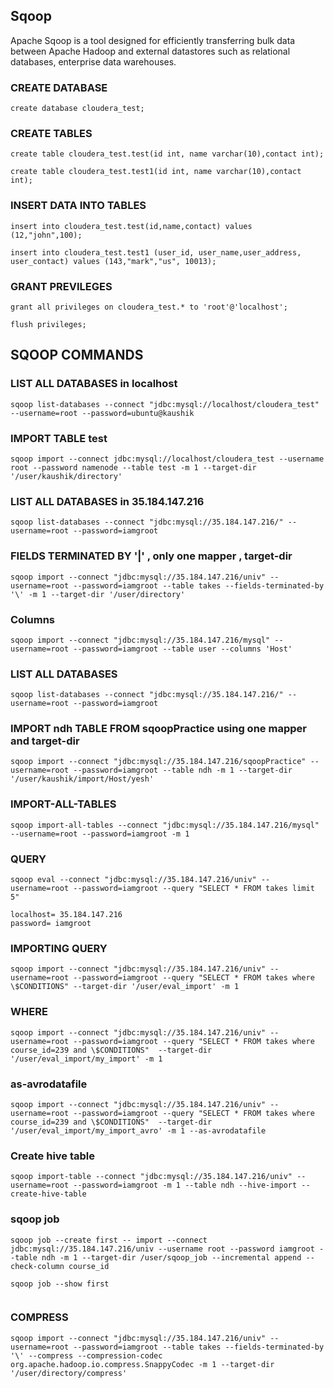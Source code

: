 ## Sqoop

Apache Sqoop is a tool designed for efficiently transferring bulk data between Apache Hadoop and external datastores such as relational databases, enterprise data warehouses.

### CREATE DATABASE
```
create database cloudera_test;
```
### CREATE TABLES
```
create table cloudera_test.test(id int, name varchar(10),contact int);
```
```
create table cloudera_test.test1(id int, name varchar(10),contact int);
```
### INSERT DATA INTO TABLES
```
insert into cloudera_test.test(id,name,contact) values (12,"john",100);
```
```
insert into cloudera_test.test1 (user_id, user_name,user_address, user_contact) values (143,"mark","us", 10013);
```
### GRANT PREVILEGES

```
grant all privileges on cloudera_test.* to 'root'@'localhost';
```
```
flush privileges;
```

## SQOOP COMMANDS

### LIST ALL DATABASES in localhost

```
sqoop list-databases --connect "jdbc:mysql://localhost/cloudera_test" --username=root --password=ubuntu@kaushik
```
### IMPORT TABLE test 
```
sqoop import --connect jdbc:mysql://localhost/cloudera_test --username root --password namenode --table test -m 1 --target-dir '/user/kaushik/directory'
```
### LIST ALL DATABASES in 35.184.147.216

```
sqoop list-databases --connect "jdbc:mysql://35.184.147.216/" --username=root --password=iamgroot
```
### FIELDS TERMINATED BY '|' , only one mapper , target-dir 

```
sqoop import --connect "jdbc:mysql://35.184.147.216/univ" --username=root --password=iamgroot --table takes --fields-terminated-by '\' -m 1 --target-dir '/user/directory'
```
### Columns

```
sqoop import --connect "jdbc:mysql://35.184.147.216/mysql" --username=root --password=iamgroot --table user --columns 'Host' 
```
### LIST ALL DATABASES 
```
sqoop list-databases --connect "jdbc:mysql://35.184.147.216/" --username=root --password=iamgroot
```
### IMPORT ndh TABLE FROM sqoopPractice using one mapper and target-dir
```
sqoop import --connect "jdbc:mysql://35.184.147.216/sqoopPractice" --username=root --password=iamgroot --table ndh -m 1 --target-dir '/user/kaushik/import/Host/yesh'
```
### IMPORT-ALL-TABLES
```
sqoop import-all-tables --connect "jdbc:mysql://35.184.147.216/mysql" --username=root --password=iamgroot -m 1
```
### QUERY
```
sqoop eval --connect "jdbc:mysql://35.184.147.216/univ" --username=root --password=iamgroot --query "SELECT * FROM takes limit 5"
```
```
localhost= 35.184.147.216
password= iamgroot
```

### IMPORTING QUERY
```
sqoop import --connect "jdbc:mysql://35.184.147.216/univ" --username=root --password=iamgroot --query "SELECT * FROM takes where \$CONDITIONS" --target-dir '/user/eval_import' -m 1
```
### WHERE
```
sqoop import --connect "jdbc:mysql://35.184.147.216/univ" --username=root --password=iamgroot --query "SELECT * FROM takes where course_id=239 and \$CONDITIONS"  --target-dir '/user/eval_import/my_import' -m 1
```
### as-avrodatafile
```
sqoop import --connect "jdbc:mysql://35.184.147.216/univ" --username=root --password=iamgroot --query "SELECT * FROM takes where course_id=239 and \$CONDITIONS"  --target-dir '/user/eval_import/my_import_avro' -m 1 --as-avrodatafile
```
###  Create hive table
```
sqoop import-table --connect "jdbc:mysql://35.184.147.216/univ" --username=root --password=iamgroot -m 1 --table ndh --hive-import --create-hive-table
```
### sqoop job
```
sqoop job --create first -- import --connect jdbc:mysql://35.184.147.216/univ --username root --password iamgroot --table ndh -m 1 --target-dir /user/sqoop_job --incremental append --check-column course_id
```
```
sqoop job --show first
```
```
```
### COMPRESS

```
sqoop import --connect "jdbc:mysql://35.184.147.216/univ" --username=root --password=iamgroot --table takes --fields-terminated-by '\' --compress --compression-codec org.apache.hadoop.io.compress.SnappyCodec -m 1 --target-dir '/user/directory/compress'
```


